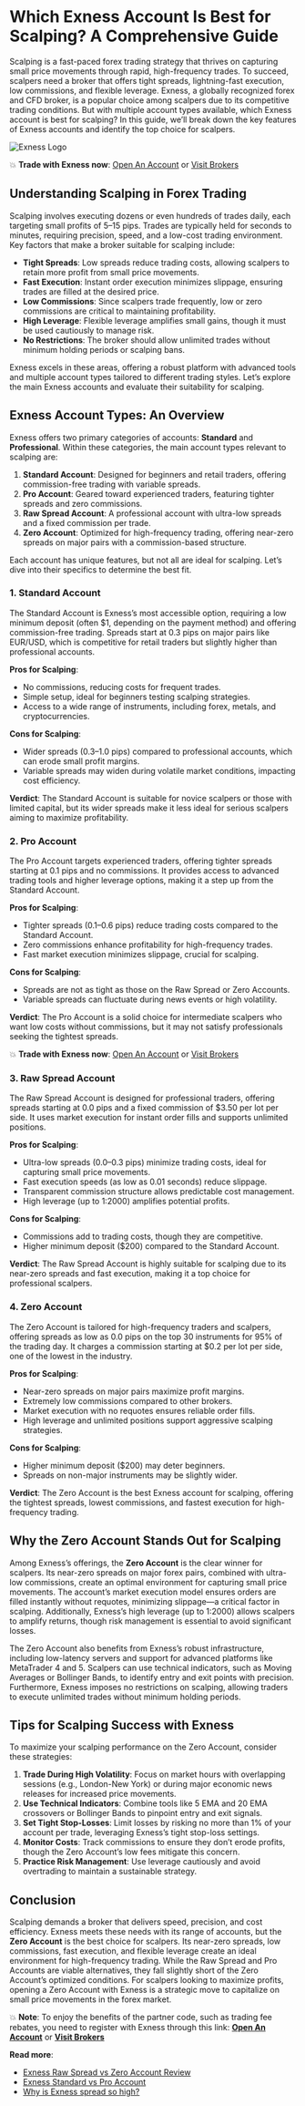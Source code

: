 # Which Exness Account Is Best for Scalping? A Comprehensive Guide

Scalping is a fast-paced forex trading strategy that thrives on capturing small price movements through rapid, high-frequency trades. To succeed, scalpers need a broker that offers tight spreads, lightning-fast execution, low commissions, and flexible leverage. Exness, a globally recognized forex and CFD broker, is a popular choice among scalpers due to its competitive trading conditions. But with multiple account types available, which Exness account is best for scalping? In this guide, we’ll break down the key features of Exness accounts and identify the top choice for scalpers.

![Exness Logo](https://d3dpet1g0ty5ed.cloudfront.net/EN_IN_625k_traders_choose_Exness_800x800.png)

💥 **Trade with Exness now**: [Open An Account](https://one.exnesstrack.org/boarding/sign-up/a/89rj8di4n7) or [Visit Brokers](https://one.exnesstrack.org/a/89rj8di4n7)

## Understanding Scalping in Forex Trading

Scalping involves executing dozens or even hundreds of trades daily, each targeting small profits of 5–15 pips. Trades are typically held for seconds to minutes, requiring precision, speed, and a low-cost trading environment. Key factors that make a broker suitable for scalping include:

- **Tight Spreads**: Low spreads reduce trading costs, allowing scalpers to retain more profit from small price movements.
- **Fast Execution**: Instant order execution minimizes slippage, ensuring trades are filled at the desired price.
- **Low Commissions**: Since scalpers trade frequently, low or zero commissions are critical to maintaining profitability.
- **High Leverage**: Flexible leverage amplifies small gains, though it must be used cautiously to manage risk.
- **No Restrictions**: The broker should allow unlimited trades without minimum holding periods or scalping bans.

Exness excels in these areas, offering a robust platform with advanced tools and multiple account types tailored to different trading styles. Let’s explore the main Exness accounts and evaluate their suitability for scalping.

## Exness Account Types: An Overview

Exness offers two primary categories of accounts: **Standard** and **Professional**. Within these categories, the main account types relevant to scalping are:

1. **Standard Account**: Designed for beginners and retail traders, offering commission-free trading with variable spreads.
2. **Pro Account**: Geared toward experienced traders, featuring tighter spreads and zero commissions.
3. **Raw Spread Account**: A professional account with ultra-low spreads and a fixed commission per trade.
4. **Zero Account**: Optimized for high-frequency trading, offering near-zero spreads on major pairs with a commission-based structure.

Each account has unique features, but not all are ideal for scalping. Let’s dive into their specifics to determine the best fit.

### 1. Standard Account

The Standard Account is Exness’s most accessible option, requiring a low minimum deposit (often $1, depending on the payment method) and offering commission-free trading. Spreads start at 0.3 pips on major pairs like EUR/USD, which is competitive for retail traders but slightly higher than professional accounts.

**Pros for Scalping**:
- No commissions, reducing costs for frequent trades.
- Simple setup, ideal for beginners testing scalping strategies.
- Access to a wide range of instruments, including forex, metals, and cryptocurrencies.

**Cons for Scalping**:
- Wider spreads (0.3–1.0 pips) compared to professional accounts, which can erode small profit margins.
- Variable spreads may widen during volatile market conditions, impacting cost efficiency.

**Verdict**: The Standard Account is suitable for novice scalpers or those with limited capital, but its wider spreads make it less ideal for serious scalpers aiming to maximize profitability.

### 2. Pro Account

The Pro Account targets experienced traders, offering tighter spreads starting at 0.1 pips and no commissions. It provides access to advanced trading tools and higher leverage options, making it a step up from the Standard Account.

**Pros for Scalping**:
- Tighter spreads (0.1–0.6 pips) reduce trading costs compared to the Standard Account.
- Zero commissions enhance profitability for high-frequency trades.
- Fast market execution minimizes slippage, crucial for scalping.

**Cons for Scalping**:
- Spreads are not as tight as those on the Raw Spread or Zero Accounts.
- Variable spreads can fluctuate during news events or high volatility.

**Verdict**: The Pro Account is a solid choice for intermediate scalpers who want low costs without commissions, but it may not satisfy professionals seeking the tightest spreads.

💥 **Trade with Exness now**: [Open An Account](https://one.exnesstrack.org/boarding/sign-up/a/89rj8di4n7) or [Visit Brokers](https://one.exnesstrack.org/a/89rj8di4n7)

### 3. Raw Spread Account

The Raw Spread Account is designed for professional traders, offering spreads starting at 0.0 pips and a fixed commission of $3.50 per lot per side. It uses market execution for instant order fills and supports unlimited positions.

**Pros for Scalping**:
- Ultra-low spreads (0.0–0.3 pips) minimize trading costs, ideal for capturing small price movements.
- Fast execution speeds (as low as 0.01 seconds) reduce slippage.
- Transparent commission structure allows predictable cost management.
- High leverage (up to 1:2000) amplifies potential profits.

**Cons for Scalping**:
- Commissions add to trading costs, though they are competitive.
- Higher minimum deposit ($200) compared to the Standard Account.

**Verdict**: The Raw Spread Account is highly suitable for scalping due to its near-zero spreads and fast execution, making it a top choice for professional scalpers.

### 4. Zero Account

The Zero Account is tailored for high-frequency traders and scalpers, offering spreads as low as 0.0 pips on the top 30 instruments for 95% of the trading day. It charges a commission starting at $0.2 per lot per side, one of the lowest in the industry.

**Pros for Scalping**:
- Near-zero spreads on major pairs maximize profit margins.
- Extremely low commissions compared to other brokers.
- Market execution with no requotes ensures reliable order fills.
- High leverage and unlimited positions support aggressive scalping strategies.

**Cons for Scalping**:
- Higher minimum deposit ($200) may deter beginners.
- Spreads on non-major instruments may be slightly wider.

**Verdict**: The Zero Account is the best Exness account for scalping, offering the tightest spreads, lowest commissions, and fastest execution for high-frequency trading.

## Why the Zero Account Stands Out for Scalping

Among Exness’s offerings, the **Zero Account** is the clear winner for scalpers. Its near-zero spreads on major forex pairs, combined with ultra-low commissions, create an optimal environment for capturing small price movements. The account’s market execution model ensures orders are filled instantly without requotes, minimizing slippage—a critical factor in scalping. Additionally, Exness’s high leverage (up to 1:2000) allows scalpers to amplify returns, though risk management is essential to avoid significant losses.

The Zero Account also benefits from Exness’s robust infrastructure, including low-latency servers and support for advanced platforms like MetaTrader 4 and 5. Scalpers can use technical indicators, such as Moving Averages or Bollinger Bands, to identify entry and exit points with precision. Furthermore, Exness imposes no restrictions on scalping, allowing traders to execute unlimited trades without minimum holding periods.

## Tips for Scalping Success with Exness

To maximize your scalping performance on the Zero Account, consider these strategies:

1. **Trade During High Volatility**: Focus on market hours with overlapping sessions (e.g., London-New York) or during major economic news releases for increased price movements.
2. **Use Technical Indicators**: Combine tools like 5 EMA and 20 EMA crossovers or Bollinger Bands to pinpoint entry and exit signals.
3. **Set Tight Stop-Losses**: Limit losses by risking no more than 1% of your account per trade, leveraging Exness’s tight stop-loss settings.
4. **Monitor Costs**: Track commissions to ensure they don’t erode profits, though the Zero Account’s low fees mitigate this concern.
5. **Practice Risk Management**: Use leverage cautiously and avoid overtrading to maintain a sustainable strategy.

## Conclusion

Scalping demands a broker that delivers speed, precision, and cost efficiency. Exness meets these needs with its range of accounts, but the **Zero Account** is the best choice for scalpers. Its near-zero spreads, low commissions, fast execution, and flexible leverage create an ideal environment for high-frequency trading. While the Raw Spread and Pro Accounts are viable alternatives, they fall slightly short of the Zero Account’s optimized conditions. For scalpers looking to maximize profits, opening a Zero Account with Exness is a strategic move to capitalize on small price movements in the forex market.

💥 **Note**: To enjoy the benefits of the partner code, such as trading fee rebates, you need to register with Exness through this link: **[Open An Account](https://one.exnesstrack.org/boarding/sign-up/a/89rj8di4n7)** or **[Visit Brokers](https://one.exnesstrack.org/a/89rj8di4n7)**

**Read more**:
- [Exness Raw Spread vs Zero Account Review](https://github.com/AlexMic9/Exness/blob/main/Exness%20Raw%20Spread%20vs%20Zero%20Account%20Review%3A%20Which%20Account%20Suits%20Your%20Trading%20Style%3F.md)
- [Exness Standard vs Pro Account](https://github.com/AlexMic9/Exness/blob/main/Exness%20Standard%20vs%20Pro%20Account%3A%20The%20Ultimate%20Comparison%20for%20Traders.md)
- [Why is Exness spread so high?](https://github.com/AlexMic9/Exness/blob/main/Why%20Is%20Exness%20Spread%20So%20High%3F%20A%20Deep%20Dive%20into%20Forex%20Trading%20Costs.md)
